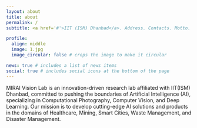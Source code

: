 ```yaml
---
layout: about
title: about
permalink: /
subtitle: <a href='#'>IIT (ISM) Dhanbad</a>. Address. Contacts. Motto. Etc.

profile:
  align: middle
  image: 1.jpg
  image_circular: false # crops the image to make it circular

news: true # includes a list of news items
social: true # includes social icons at the bottom of the page
---
```

MIRAI Vision Lab is an innovation-driven research lab affiliated with IIT(ISM) Dhanbad, committed to pushing the boundaries of Artificial Intelligence (AI), specializing in Computational Photography, Computer Vision, and Deep Learning. Our mission is to develop cutting-edge AI solutions and products in the domains of Healthcare, Mining, Smart Cities, Waste Management, and Disaster Management.

